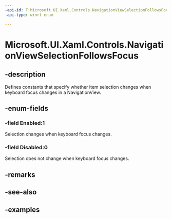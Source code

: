 ```yaml
---
-api-id: T:Microsoft.UI.Xaml.Controls.NavigationViewSelectionFollowsFocus
-api-type: winrt enum

---
```

<!-- Enumeration syntax.
public enum NavigationViewSelectionFollowsFocus : int 
-->

# Microsoft.UI.Xaml.Controls.NavigationViewSelectionFollowsFocus


## -description

Defines constants that specify whether item selection changes when keyboard focus changes in a NavigationView.


## -enum-fields


### -field Enabled:1

Selection changes when keyboard focus changes.


### -field Disabled:0

Selection does not change when keyboard focus changes.


## -remarks


## -see-also


## -examples


